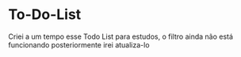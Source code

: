 # To-Do-List
Criei a um tempo esse Todo List para estudos, o filtro ainda não está funcionando posteriormente irei atualiza-lo
